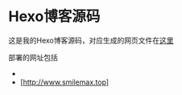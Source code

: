 # Hexo博客源码

这是我的Hexo博客源码，对应生成的网页文件在[这里](https://www.github.com/fightingxiaoxiao/fightingxiaoxiao.github.io)

部署的网址包括

* [](https://fightingxiaoxiao.github.io)
* [http://www.smilemax.top]
